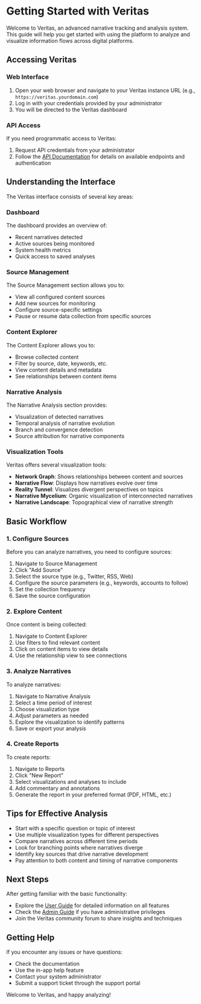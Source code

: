 # Getting Started with Veritas

Welcome to Veritas, an advanced narrative tracking and analysis system. This guide will help you get started with using the platform to analyze and visualize information flows across digital platforms.

## Accessing Veritas

### Web Interface

1. Open your web browser and navigate to your Veritas instance URL (e.g., `https://veritas.yourdomain.com`)
2. Log in with your credentials provided by your administrator
3. You will be directed to the Veritas dashboard

### API Access

If you need programmatic access to Veritas:

1. Request API credentials from your administrator
2. Follow the [API Documentation](../development/api-docs.md) for details on available endpoints and authentication

## Understanding the Interface

The Veritas interface consists of several key areas:

### Dashboard

The dashboard provides an overview of:

- Recent narratives detected
- Active sources being monitored
- System health metrics
- Quick access to saved analyses

### Source Management

The Source Management section allows you to:

- View all configured content sources
- Add new sources for monitoring
- Configure source-specific settings
- Pause or resume data collection from specific sources

### Content Explorer

The Content Explorer allows you to:

- Browse collected content
- Filter by source, date, keywords, etc.
- View content details and metadata
- See relationships between content items

### Narrative Analysis

The Narrative Analysis section provides:

- Visualization of detected narratives
- Temporal analysis of narrative evolution
- Branch and convergence detection
- Source attribution for narrative components

### Visualization Tools

Veritas offers several visualization tools:

- **Network Graph**: Shows relationships between content and sources
- **Narrative Flow**: Displays how narratives evolve over time
- **Reality Tunnel**: Visualizes divergent perspectives on topics
- **Narrative Mycelium**: Organic visualization of interconnected narratives
- **Narrative Landscape**: Topographical view of narrative strength

## Basic Workflow

### 1. Configure Sources

Before you can analyze narratives, you need to configure sources:

1. Navigate to Source Management
2. Click "Add Source"
3. Select the source type (e.g., Twitter, RSS, Web)
4. Configure the source parameters (e.g., keywords, accounts to follow)
5. Set the collection frequency
6. Save the source configuration

### 2. Explore Content

Once content is being collected:

1. Navigate to Content Explorer
2. Use filters to find relevant content
3. Click on content items to view details
4. Use the relationship view to see connections

### 3. Analyze Narratives

To analyze narratives:

1. Navigate to Narrative Analysis
2. Select a time period of interest
3. Choose visualization type
4. Adjust parameters as needed
5. Explore the visualization to identify patterns
6. Save or export your analysis

### 4. Create Reports

To create reports:

1. Navigate to Reports
2. Click "New Report"
3. Select visualizations and analyses to include
4. Add commentary and annotations
5. Generate the report in your preferred format (PDF, HTML, etc.)

## Tips for Effective Analysis

- Start with a specific question or topic of interest
- Use multiple visualization types for different perspectives
- Compare narratives across different time periods
- Look for branching points where narratives diverge
- Identify key sources that drive narrative development
- Pay attention to both content and timing of narrative components

## Next Steps

After getting familiar with the basic functionality:

- Explore the [User Guide](user-guide.md) for detailed information on all features
- Check the [Admin Guide](admin-guide.md) if you have administrative privileges
- Join the Veritas community forum to share insights and techniques

## Getting Help

If you encounter any issues or have questions:

- Check the documentation
- Use the in-app help feature
- Contact your system administrator
- Submit a support ticket through the support portal

Welcome to Veritas, and happy analyzing! 